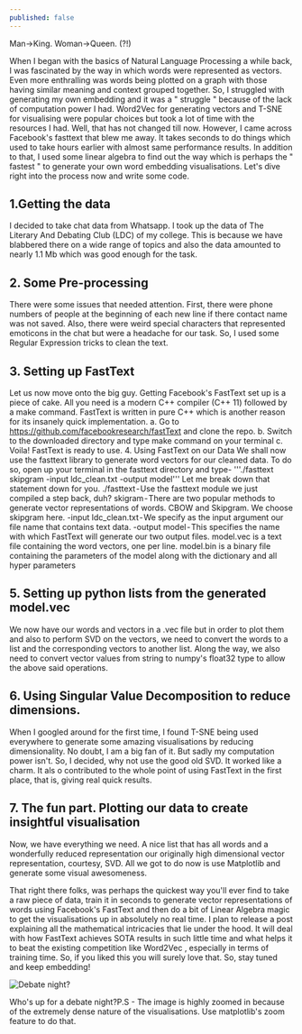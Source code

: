 ```yaml
---
published: false
---
```

Man->King. Woman->Queen. (?!)

When I began with the basics of Natural Language Processing a while back, I was fascinated by the way in which words were represented as vectors. Even more enthralling was words being plotted on a graph with those having similar meaning and context grouped together. So, I struggled with generating my own embedding and it was a " struggle " because of the lack of computation power I had. Word2Vec for generating vectors and T-SNE for visualising were popular choices but took a lot of time with the resources I had.
Well, that has not changed till now. However, I came across Facebook's fasttext that blew me away. It takes seconds to do things which used to take hours earlier with almost same performance results. In addition to that, I used some linear algebra to find out the way which is perhaps the " fastest " to generate your own word embedding visualisations. Let's dive right into the process now and write some code.

## 1.Getting the data
I decided to take chat data from Whatsapp. I took up the data of The Literary And Debating Club (LDC) of my college. This is because we have blabbered there on a wide range of topics and also the data amounted to nearly 1.1 Mb which was good enough for the task.
## 2. Some Pre-processing
There were some issues that needed attention. First, there were phone numbers of people at the beginning of each new line if there contact name was not saved. Also, there were weird special characters that represented emoticons in the chat but were a headache for our task. So, I used some Regular Expression tricks to clean the text.

## 3. Setting up FastText
Let us now move onto the big guy. Getting Facebook's FastText set up is a piece of cake. All you need is a modern C++ compiler (C++ 11) followed by a make command. FastText is written in pure C++ which is another reason for its insanely quick implementation.
a. Go to https://github.com/facebookresearch/fastText and clone the repo.
b. Switch to the downloaded directory and type make command on your terminal
c. Voila! FastText is ready to use.
4. Using FastText on our Data
We shall now use the fasttext library to generate word vectors for our cleaned data. To do so, open up your terminal in the fasttext directory and type-
'''./fasttext skipgram -input ldc_clean.txt -output model'''
Let me break down that statement down for you.
./fasttext - Use the fasttext module we just compiled a step back, duh?
skigram - There are two popular methods to generate vector representations of words. CBOW and Skipgram. We choose skipgram here.
-input ldc_clean.txt - We specify as the input argument our file name that contains text data.
-output model - This specifies the name with which FastText will generate our two output files. model.vec is a text file containing the word vectors, one per line. model.bin is a binary file containing the parameters of the model along with the dictionary and all hyper parameters
## 5. Setting up python lists from the generated model.vec
We now have our words and vectors in a .vec file but in order to plot them and also to perform SVD on the vectors, we need to convert the words to a list and the corresponding vectors to another list. Along the way, we also need to convert vector values from string to numpy's float32 type to allow the above said operations.


## 6. Using Singular Value Decomposition to reduce dimensions.
When I googled around for the first time, I found T-SNE being used everywhere to generate some amazing visualisations by reducing dimensionality. No doubt, I am a big fan of it. But sadly my computation power isn't. So, I decided, why not use the good old SVD. It worked like a charm. It als o contributed to the whole point of using FastText in the first place, that is, giving real quick results.



## 7. The fun part. Plotting our data to create insightful visualisation
Now, we have everything we need. A nice list that has all words and a wonderfully reduced representation our originally high dimensional vector representation, courtesy, SVD. All we got to do now is use Matplotlib and generate some visual awesomeness.



That right there folks, was perhaps the quickest way you'll ever find to take a raw piece of data, train it in seconds to generate vector representations of words using Facebook's FastText and then do a bit of Linear Algebra magic to get the visualisations up in absolutely no real time.
I plan to release a post explaining all the mathematical intricacies that lie under the hood. It will deal with how FastText achieves SOTA results in such little time and what helps it to beat the existing competition like Word2Vec , especially in terms of training time. So, if you liked this you will surely love that. So, stay tuned and keep embedding!

![Debate night?](https://cdn-images-1.medium.com/max/1200/1*YQ92Vbw2NSwh70nDR8P7VQ.png)

Who's up for a debate night?P.S - The image is highly zoomed in because of the extremely dense nature of the visualisations. Use matplotlib's zoom feature to do that.